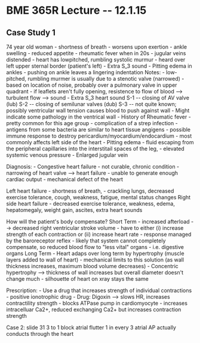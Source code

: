 BME 365R Lecture -- 12.1.15
==

Case Study 1
--
74 year old woman
	- shortness of breath
	- worsens upon exertion
	- ankle swelling
	- reduced appetite
	- rheumatic fever when in 20s
	- jugular veins distended
	- heart has lowpitched, rumbling systolic murmur
		- heard over left upper sternal border (patient's left)
	- Extra S_3 sound
	- Pitting edema in ankles
		- pushing on ankle leaves a lingering indentation
Notes:
	- low-pitched, rumbling murmer is usually due to a stenotic valve (narrowed)
		- based on location of noise, probably over a pulmonary valve in upper quadrant
		- if leaflets aren't fully opening, resistence to flow of blood --> turbulent flow --> sound
	- Extra S_3 heart sound
		S-1 -- closing of AV valve (lub)
		S-2 -- closing of semilunar valves (dub)
		S-3 -- not quite known; possibly ventricular wall tension causes blood to push against wall	
			- Might indicate some pathology in the ventrical wall
	- History of Rheumatic fever
		- pretty common for this age group
		- complication of a strep infection 
		- antigens from some bacteria are similar to heart tissue angigens
			- possible immune response to destroy pericardium/myocardium/endocardium
		 	- most commonly affects left side of the heart
	- Pitting edema
		- fluid escaping from the peripheral capillaries into the interstitail spaces of the leg,
		- elevated systemic venous pressure
	- Enlarged jugular vein
	
Diagnosis:
	- Congestive heart failure
		- not curable, chronic condition
	- narrowing of heart valve --> heart failure
		- unable to generate enough cardiac output
	- mechanical defect of the heart

Left heart failure
	- shortness of breath,
	- crackling lungs, decreased exercise tolerance, cough, weakness, fatigue, mental status changes
Right side heart failure
	- decreased exercise tolerance, weakness, edema, hepatomegaly, weight gain, ascites, extra heart sounds

How will the patient's body compensate?
Short Term
	- increased afterload --> decreased right ventricular stroke volume
		- have to either (i) increase strength of each contraction or (ii) increase heart rate
		- response managed by the baroreceptor reflex
	- likely that system cannot completely compensate, so reduced blood flow to "less vital" organs 
		- i.e. digestive organs
Long Term
	- Heart adaps over long term by hypertrophy (muscle layers added to wall of heart)
		- mechanical limits to this solution (as wall thickness increases, maximum blood volume decreases)
		- Concentric hypertrophy --> thickness of wall increases but overall diameter doesn't change much
			- silhouette of heart on xray stays the same

Prescription:
	- Use a drug that increases strength of individual contractions
		- positive ionotrophic drug
		- Drug: Digoxin --> slows HR, increases contractility strength
			- blocks ATPase pump in cardiomyocyte
			- increases intracelluar Ca2+, reduced exchanging Ca2+ but increases contraction strength

Case 2: slide 31
	3 to 1 block
		atrial flutter
		1 in every 3 atrial AP actually conducts through the heart

